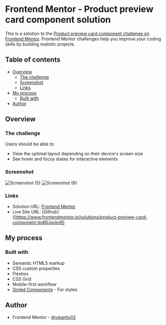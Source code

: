 # Frontend Mentor - Product preview card component solution

This is a solution to the [Product preview card component challenge on Frontend Mentor](https://www.frontendmentor.io/challenges/product-preview-card-component-GO7UmttRfa). Frontend Mentor challenges help you improve your coding skills by building realistic projects. 

## Table of contents

- [Overview](#overview)
  - [The challenge](#the-challenge)
  - [Screenshot](#screenshot)
  - [Links](#links)
- [My process](#my-process)
  - [Built with](#built-with)
- [Author](#author)

## Overview

### The challenge

Users should be able to:

- View the optimal layout depending on their device's screen size
- See hover and focus states for interactive elements

### Screenshot
![Screenshot (5)](https://user-images.githubusercontent.com/61328054/193728762-fd72f6db-0ae9-4b9f-a8a3-7e22d9bad960.png)
![Screenshot (6)](https://user-images.githubusercontent.com/61328054/193728791-a15f3d4c-ecb9-41da-ae88-bb064099529a.png)


### Links

- Solution URL: [Frontend Mentor](https://www.frontendmentor.io/solutions/product-preview-card-component-Ipd6UgyknR)
- Live Site URL: [Github]([https://www.frontendmentor.io/solutions/product-preview-card-component-Ipd6UgyknR]
## My process

### Built with

- Semantic HTML5 markup
- CSS custom properties
- Flexbox
- CSS Grid
- Mobile-first workflow
- [Styled Components](https://styled-components.com/) - For styles

## Author

- Frontend Mentor - [@vjeanty02](https://www.frontendmentor.io/profile/vjeanty02)
